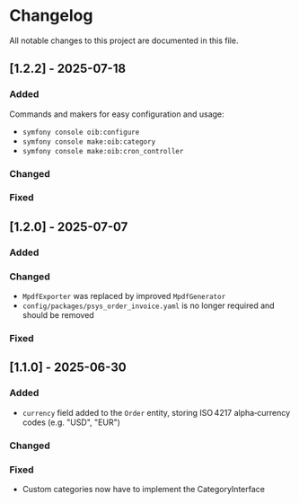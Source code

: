 # Changelog
All notable changes to this project are documented in this file.


## [1.2.2] - 2025-07-18
### Added
Commands and makers for easy configuration and usage:
- `symfony console oib:configure`
- `symfony console make:oib:category`
- `symfony console make:oib:cron_controller`

### Changed

### Fixed


## [1.2.0] - 2025-07-07
### Added

### Changed
- `MpdfExporter` was replaced by improved `MpdfGenerator`
- `config/packages/psys_order_invoice.yaml` is no longer required and should be removed

### Fixed


## [1.1.0] - 2025-06-30
### Added
- `currency` field added to the `Order` entity, storing ISO 4217 alpha‑currency codes (e.g. "USD", "EUR")

### Changed

### Fixed
- Custom categories now have to implement the CategoryInterface